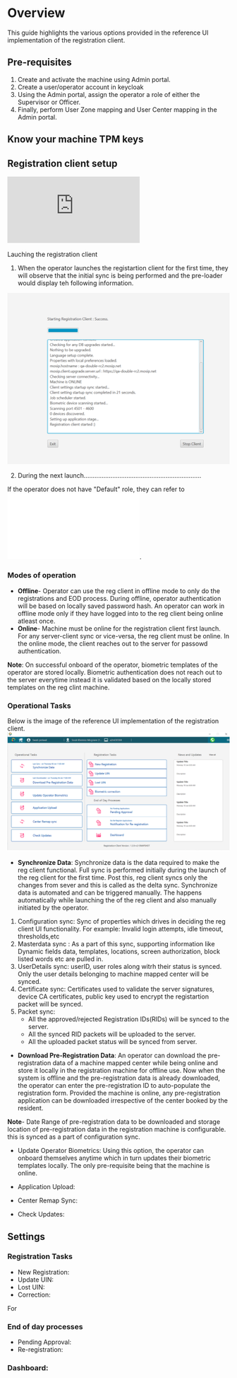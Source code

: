 # Overview
This guide highlights the various options provided in the reference UI implementation of the registration client.

## Pre-requisites
1. Create and activate the machine using Admin portal.
2. Create a user/operator account in keycloak
3. Using the Admin portal, assign the operator a role of either the Supervisor or Officer.
4. Finally, perform User Zone mapping and User Center mapping in the Admin portal.
 
## Know your machine TPM keys
 

## Registration client setup

![Setting up the registration client](https://github.com/mosip/registration-client/blob/develop/README.md)

Lauching the registration client
1. When the operator launches the registartion client for the first time, they will observe that the initial sync is being performed and the pre-loader would display teh following information.

![](_images/reg-client-pre-loader-success.png)

2. During the next launch..................................................................
  <Initial sync with screenshot>
   <second launch of reg client with pre-loader- explain about the build setup validation, to which servers it is connected to, ports>
     <if there are any upgrades available>
       
If the operator does not have "Default" role, they can refer to ![Operator onboarding guide](operator-onboarding.md).

### Modes of operation
      
* **Offline**- Operator can use the reg client in offline mode to only do the registrations and EOD process. During offline, operator authentication will be based on locally saved password hash. An operator can work in offline mode only if they have logged into to the reg client being online atleast once.
* **Online**- Machine must be online for the registration client first launch. For any server-client sync or vice-versa, the reg client must be online. In the online mode, the client reaches out to the server for passowd authentication.
       
**Note**: On successful onboard of the operator, biometric templates of the operator are stored locally.
       Biometric authentication does not reach out to the server everytime instead it is validated based on the locally stored templates on the reg clint machine. 

### Operational Tasks

  Below is the image of the reference UI implementation of the registration client.
  ![](_images/reg-client-orig.png)
* **Synchronize Data**: Synchronize data is the data required to make the reg client functional. Full sync is performed initially during the launch of the reg client for the first time. Post this, reg client syncs only the changes from sever and this is called as the delta sync. Synchronize data is automated and can be triggered manually. 
The happens automatically while launching the of the reg client and also manually initiated by the operator.
 
 1. Configuration sync: Sync of properties which drives in deciding the reg client UI functionality. For example: Invalid login attempts, idle timeout, thresholds,etc
 1. Masterdata sync : As a part of this sync, supporting information like Dynamic fields data, templates, locations, screen authorization, block listed words etc are pulled in.
 1. UserDetails sync: userID, user roles along witrh their status is synced. Only the user details belonging to machine mapped center will be synced. 
 1. Certificate sync: Certificates used to validate the server signatures, device CA certificates, public key used to encrypt the registartion packet will be synced.
 1. Packet sync: 
     * All the approved/rejected Registration IDs(RIDs) will be synced to the server.
     * All the synced RID packets will be uploaded to the server.
     * All the uploaded packet status will be synced from server.
          
* **Download Pre-Registration Data**: An operator can download the pre-registration data of a machine mapped center while being online and store it locally in the registration machine for offline use. Now when the system is offline and the pre-registration data is already downloaded, the operator can enter the pre-registration ID to auto-populate the registration form. Provided the machine is online, any pre-registration application can be downloaded irrespective of the center booked by the resident.
     
**Note**- Date Range of pre-registration data to be downloaded and storage location of pre-registration data in the registration machine is configurable. this is synced as a part of configuration sync.       
       
* Update Operator Biometrics:  Using this option, the operator can onboard themselves anytime which in turn updates their biometric templates locally. The only pre-requisite being that the machine is online. 
       
* Application Upload: 
      
* Center Remap Sync:
      
* Check Updates:

## Settings

### Registration Tasks

* New Registration:
* Update UIN:
* Lost UIN:
* Correction:

For <refer to ID lifecycle management page>

### End of day processes

* Pending Approval:
* Re-registration:
  
  
### Dashboard:
